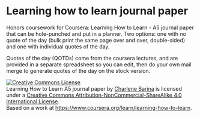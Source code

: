 # Learning how to learn journal paper
Honors coursework for Coursera: Learning How to Learn - A5 journal paper that can be hole-punched and put in a planner. Two options: one with no quote of the day (bulk print the same page over and over, double-sided) and one with individual quotes of the day.

Quotes of the day (QOTDs) come from the coursera lectures, and are provided in a separate spreadsheet so you can edit, then do your own mail merge to generate quotes of the day on the stock version.

<a rel="license" href="http://creativecommons.org/licenses/by-nc-sa/4.0/"><img alt="Creative Commons License" style="border-width:0" src="https://i.creativecommons.org/l/by-nc-sa/4.0/88x31.png" /></a><br /><span xmlns:dct="http://purl.org/dc/terms/" property="dct:title">Learning How to Learn A5 journal paper</span> by <a xmlns:cc="http://creativecommons.org/ns#" href="https://github.com/cbarina/learninghowtolearnjournalpaper" property="cc:attributionName" rel="cc:attributionURL">Charlene Barina</a> is licensed under a <a rel="license" href="http://creativecommons.org/licenses/by-nc-sa/4.0/">Creative Commons Attribution-NonCommercial-ShareAlike 4.0 International License</a>.<br />Based on a work at <a xmlns:dct="http://purl.org/dc/terms/" href="https://www.coursera.org/learn/learning-how-to-learn" rel="dct:source">https://www.coursera.org/learn/learning-how-to-learn</a>.
